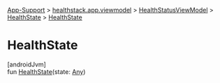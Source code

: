 
[App-Support](../../../../index.html) > [healthstack.app.viewmodel](../../index.html) > [HealthStatusViewModel](../index.html) > [HealthState](index.html) > [HealthState](-health-state.html)



# HealthState



[androidJvm]\
fun [HealthState](-health-state.html)(state: [Any](https://kotlinlang.org/api/latest/jvm/stdlib/kotlin/-any/index.html))




